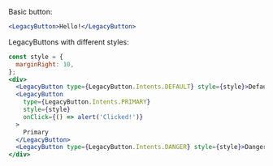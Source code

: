 Basic button:
```jsx
<LegacyButton>Hello!</LegacyButton>
```

LegacyButtons with different styles:
```jsx
const style = {
  marginRight: 10,
};
<div>
  <LegacyButton type={LegacyButton.Intents.DEFAULT} style={style}>Default</LegacyButton>
  <LegacyButton
    type={LegacyButton.Intents.PRIMARY}
    style={style}
    onClick={() => alert('Clicked!')}
  >
    Primary
  </LegacyButton>
  <LegacyButton type={LegacyButton.Intents.DANGER} style={style}>Danger</LegacyButton>
</div>
```

